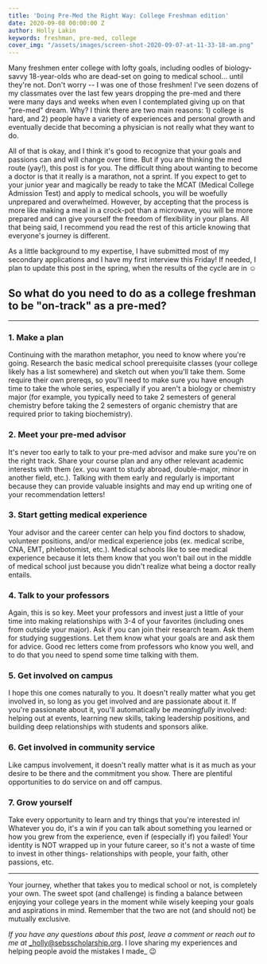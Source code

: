 ```yaml
---
title: 'Doing Pre-Med the Right Way: College Freshman edition'
date: 2020-09-08 00:00:00 Z
author: Holly Lakin
keywords: freshman, pre-med, college
cover_img: "/assets/images/screen-shot-2020-09-07-at-11-33-18-am.png"
---
```


Many freshmen enter college with lofty goals, including oodles of biology-savvy 18-year-olds who are dead-set on going to medical school… until they're not. Don't worry -- I was one of those freshmen! I've seen dozens of my classmates over the last few years dropping the pre-med and there were many days and weeks when even I contemplated giving up on that "pre-med" dream. Why? I think there are two main reasons: 1) college is hard, and 2) people have a variety of experiences and personal growth and eventually decide that becoming a physician is not really what they want to do.

All of that is okay, and I think it's good to recognize that your goals and passions can and will change over time. But if you are thinking the med route (yay!), this post is for you. The difficult thing about wanting to become a doctor is that it really is a marathon, not a sprint. If you expect to get to your junior year and magically be ready to take the MCAT (Medical College Admission Test) and apply to medical schools, you will be woefully unprepared and overwhelmed. However, by accepting that the process is more like making a meal in a crock-pot than a microwave, you will be more prepared and can give yourself the freedom of flexibility in your plans. All that being said, I recommend you read the rest of this article knowing that everyone's journey is different.

As a little background to my expertise, I have submitted most of my secondary applications and I have my first interview this Friday! If needed, I plan to update this post in the spring, when the results of the cycle are in ☺️

## So what do you need to do as a college freshman to be "on-track" as a pre-med?

***

### 1. Make a plan

Continuing with the marathon metaphor, you need to know where you're going. Research the basic medical school prerequisite classes (your college likely has a list somewhere) and sketch out when you'll take them. Some require their own prereqs, so you'll need to make sure you have enough time to take the whole series, especially if you aren't a biology or chemistry major (for example, you typically need to take 2 semesters of general chemistry before taking the 2 semesters of organic chemistry that are required prior to taking biochemistry).

### 2. Meet your pre-med advisor

It's never too early to talk to your pre-med advisor and make sure you're on the right track. Share your course plan and any other relevant academic interests with them (ex. you want to study abroad, double-major, minor in another field, etc.). Talking with them early and regularly is important because they can provide valuable insights and may end up writing one of your recommendation letters!

### 3. Start getting medical experience

Your advisor and the career center can help you find doctors to shadow, volunteer positions, and/or medical experience jobs (ex. medical scribe, CNA, EMT, phlebotomist, etc.). Medical schools like to see medical experience because it lets them know that you won't bail out in the middle of medical school just because you didn't realize what being a doctor really entails.

### 4. Talk to your professors

Again, this is so key. Meet your professors and invest just a little of your time into making relationships with 3-4 of your favorites (including ones from outside your major). Ask if you can join their research team. Ask them for studying suggestions. Let them know what your goals are and ask them for advice. Good rec letters come from professors who know you well, and to do that you need to spend some time talking with them.

### 5. Get involved on campus

I hope this one comes naturally to you. It doesn't really matter what you get involved in, so long as you get involved and are passionate about it. If you're passionate about it, you'll automatically be _meaningfully_ involved: helping out at events, learning new skills, taking leadership positions, and building deep relationships with students and sponsors alike.

### 6. Get involved in community service

Like campus involvement, it doesn't really matter what is it as much as your desire to be there and the commitment you show. There are plentiful opportunities to do service on and off campus.

### 7. Grow yourself

Take every opportunity to learn and try things that you're interested in! Whatever you do, it's a win if you can talk about something you learned or how you grew from the experience, even if (especially if) you failed! Your identity is NOT wrapped up in your future career, so it's not a waste of time to invest in other things- relationships with people, your faith, other passions, etc.

***

Your journey, whether that takes you to medical school or not, is completely your own. The sweet spot (and challenge) is finding a balance between enjoying your college years in the moment while wisely keeping your goals and aspirations in mind. Remember that the two are not (and should not) be mutually exclusive.

_If you have any questions about this post, leave a comment or reach out to me at_ _holly@sebsscholarship.org. I love sharing my experiences and helping people avoid the mistakes I made_ 😉